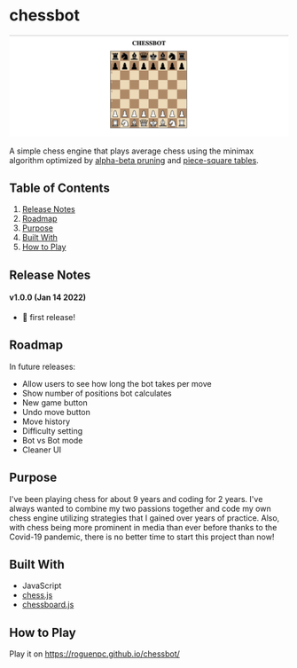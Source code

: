 # chessbot

![chessbot banner](./img/ChessbotBanner.png)
<!-- Image of product -->
A simple chess engine that plays average chess using the minimax algorithm optimized by [alpha-beta pruning](https://www.chessprogramming.org/Alpha-Beta) and [piece-square tables](https://www.chessprogramming.org/Simplified_Evaluation_Function).

## Table of Contents
1. [Release Notes](#release-notes)
2. [Roadmap](#roadmap)
3. [Purpose](#purpose)
4. [Built With](#built)
5. [How to Play](#how-to)

<a name="release-notes"/>

## Release Notes
#### v1.0.0    (Jan 14 2022)

- 🎉 first release!

<a name="roadmap"/>

## Roadmap
<!-- More images of product in different functions -->
In future releases:
- Allow users to see how long the bot takes per move
- Show number of positions bot calculates
- New game button
- Undo move button
- Move history
- Difficulty setting
- Bot vs Bot mode
- Cleaner UI

<a name="purpose"/>

## Purpose
<!-- Share story -->
I've been playing chess for about 9 years and coding for 2 years.  I've always wanted to combine my two passions together and code my own chess engine utilizing strategies that I gained over years of practice.  Also, with chess being more prominent in media than ever before thanks to the Covid-19 pandemic, there is no better time to start this project than now!

<a name="built"/>

## Built With
- JavaScript
- [chess.js](https://github.com/jhlywa/chess.js)
- [chessboard.js](https://chessboardjs.com/index.html)

<a name="how-to"/>

## How to Play
Play it on https://roguenpc.github.io/chessbot/
